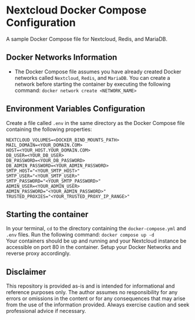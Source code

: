 # Nextcloud Docker Compose Configuration  

A sample Docker Compose file for Nextcloud, Redis, and MariaDB.  

## Docker Networks Information  

* The Docker Compose file assumes you have already created Docker networks called ```Nextcloud```, ```Redis```, and ```MariaDB```. You can create a network before starting the container by executing the following command: ```docker network create <NETWORK_NAME>```   

## Environment Variables Configuration  

Create a file called ```.env``` in the same directory as the Docker Compose file containing the following properties:  

```env
NEXTCLOUD_VOLUMES=<DOCKER_BIND_MOUNTS_PATH>
MAIL_DOMAIN=<YOUR_DOMAIN.COM>
HOST=<YOUR_HOST.YOUR_DOMAIN.COM>
DB_USER=<YOUR_DB_USER>
DB_PASSWORD=<YOUR_DB_PASSWORD>
DB_ADMIN_PASSWORD=<YOUR_ADMIN_PASSWORD>
SMTP_HOST="<YOUR_SMTP_HOST>"
SMTP_USER="<YOUR_SMTP_USER>"
SMTP_PASSWORD="<YOUR_SMTP_PASSWORD>"
ADMIN_USER=<YOUR_ADMIN_USER>
ADMIN_PASSWORD="<YOUR_ADMIN_PASSWORD>"
TRUSTED_PROXIES="<YOUR_TRUSTED_PROXY_IP_RANGE>"
```

## Starting the container  

In your terminal, ```cd``` to the directory containing the ```docker-compose.yml``` and ```.env``` files. Run the following command: ```docker compose up -d```  
Your containers should be up and running and your Nextcloud instance be accessible on port 80 in the container. Setup your Docker Networks and reverse proxy accordingly.

## Disclaimer  

This repository is provided as-is and is intended for informational and reference purposes only. The author assumes no responsibility for any errors or omissions in the content or for any consequences that may arise from the use of the information provided. Always exercise caution and seek professional advice if necessary.  
